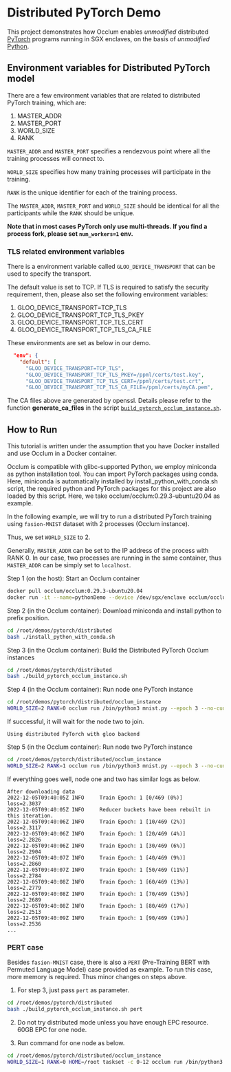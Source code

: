 # Distributed PyTorch Demo

This project demonstrates how Occlum enables _unmodified_ distributed [PyTorch](https://pytorch.org/) programs running in SGX enclaves, on the basis of _unmodified_ [Python](https://www.python.org).

## Environment variables for Distributed PyTorch model
There are a few environment variables that are related to distributed PyTorch training, which are:

1. MASTER_ADDR
2. MASTER_PORT
3. WORLD_SIZE
4. RANK

`MASTER_ADDR` and `MASTER_PORT` specifies a rendezvous point where all the training processes will connect to.

`WORLD_SIZE` specifies how many training processes will participate in the training.

`RANK` is the unique identifier for each of the training process.

The `MASTER_ADDR`, `MASTER_PORT` and `WORLD_SIZE` should be identical for all the participants while the `RANK` should be unique.

**Note that in most cases PyTorch only use multi-threads. If you find a process fork, please set `num_workers=1` env.**

### TLS related environment variables
There is a environment variable called `GLOO_DEVICE_TRANSPORT` that can be used to specify the transport.

The default value is set to TCP.  If TLS is required to satisfy the security requirement, then, please also set the following environment variables:

1. GLOO_DEVICE_TRANSPORT=TCP_TLS
2. GLOO_DEVICE_TRANSPORT_TCP_TLS_PKEY
3. GLOO_DEVICE_TRANSPORT_TCP_TLS_CERT
4. GLOO_DEVICE_TRANSPORT_TCP_TLS_CA_FILE

These environments are set as below in our demo.
```json
  "env": {
    "default": [
      "GLOO_DEVICE_TRANSPORT=TCP_TLS",
      "GLOO_DEVICE_TRANSPORT_TCP_TLS_PKEY=/ppml/certs/test.key",
      "GLOO_DEVICE_TRANSPORT_TCP_TLS_CERT=/ppml/certs/test.crt",
      "GLOO_DEVICE_TRANSPORT_TCP_TLS_CA_FILE=/ppml/certs/myCA.pem",
```

The CA files above are generated by openssl. Details please refer to the function **generate_ca_files** in the script [`build_pytorch_occlum_instance.sh`](./build_pytorch_occlum_instance.sh).

## How to Run

This tutorial is written under the assumption that you have Docker installed and use Occlum in a Docker container.

Occlum is compatible with glibc-supported Python, we employ miniconda as python installation tool. You can import PyTorch packages using conda. Here, miniconda is automatically installed by install_python_with_conda.sh script, the required python and PyTorch packages for this project are also loaded by this script. Here, we take occlum/occlum:0.29.3-ubuntu20.04 as example.

In the following example, we will try to run a distributed PyTorch training using `fasion-MNIST` dataset with 2 processes (Occlum instance).

Thus, we set `WORLD_SIZE` to 2.

Generally, `MASTER_ADDR` can be set to the IP address of the process with RANK 0. In our case, two processes are running in the same container, thus `MASTER_ADDR` can be simply set to `localhost`.

Step 1 (on the host): Start an Occlum container
```bash
docker pull occlum/occlum:0.29.3-ubuntu20.04
docker run -it --name=pythonDemo --device /dev/sgx/enclave occlum/occlum:0.29.3-ubuntu20.04 bash
```

Step 2 (in the Occlum container): Download miniconda and install python to prefix position.
```bash
cd /root/demos/pytorch/distributed
bash ./install_python_with_conda.sh
```

Step 3 (in the Occlum container): Build the Distributed PyTorch Occlum instances
```bash
cd /root/demos/pytorch/distributed
bash ./build_pytorch_occlum_instance.sh
```

Step 4 (in the Occlum container): Run node one PyTorch instance
```bash
cd /root/demos/pytorch/distributed/occlum_instance
WORLD_SIZE=2 RANK=0 occlum run /bin/python3 mnist.py --epoch 3 --no-cuda --seed 42 --save-model
```

If successful, it will wait for the node two to join.
```log
Using distributed PyTorch with gloo backend
```

Step 5 (in the Occlum container): Run node two PyTorch instance
```bash
cd /root/demos/pytorch/distributed/occlum_instance
WORLD_SIZE=2 RANK=1 occlum run /bin/python3 mnist.py --epoch 3 --no-cuda --seed 42 --save-model
```

If everything goes well, node one and two has similar logs as below.
```log
After downloading data
2022-12-05T09:40:05Z INFO     Train Epoch: 1 [0/469 (0%)]       loss=2.3037
2022-12-05T09:40:05Z INFO     Reducer buckets have been rebuilt in this iteration.
2022-12-05T09:40:06Z INFO     Train Epoch: 1 [10/469 (2%)]      loss=2.3117
2022-12-05T09:40:06Z INFO     Train Epoch: 1 [20/469 (4%)]      loss=2.2826
2022-12-05T09:40:06Z INFO     Train Epoch: 1 [30/469 (6%)]      loss=2.2904
2022-12-05T09:40:07Z INFO     Train Epoch: 1 [40/469 (9%)]      loss=2.2860
2022-12-05T09:40:07Z INFO     Train Epoch: 1 [50/469 (11%)]     loss=2.2784
2022-12-05T09:40:08Z INFO     Train Epoch: 1 [60/469 (13%)]     loss=2.2779
2022-12-05T09:40:08Z INFO     Train Epoch: 1 [70/469 (15%)]     loss=2.2689
2022-12-05T09:40:08Z INFO     Train Epoch: 1 [80/469 (17%)]     loss=2.2513
2022-12-05T09:40:09Z INFO     Train Epoch: 1 [90/469 (19%)]     loss=2.2536
...
```

### PERT case

Besides `fasion-MNIST` case, there is also a `PERT` (Pre-Training BERT with Permuted Language Model) case provided as example. To run this case, more memory is required.
Thus minor changes on steps above.

1. For step 3, just pass `pert` as parameter.
```bash
cd /root/demos/pytorch/distributed
bash ./build_pytorch_occlum_instance.sh pert
```

2. Do not try distributed mode unless you have enough EPC resource. 60GB EPC for one node.

3. Run command for one node as below.
```bash
cd /root/demos/pytorch/distributed/occlum_instance
WORLD_SIZE=1 RANK=0 HOME=/root taskset -c 0-12 occlum run /bin/python3 pert.py --epochs 1 --log-interval 50 --test-batch-size 16 --batch-size 16  --dataset 1
```
